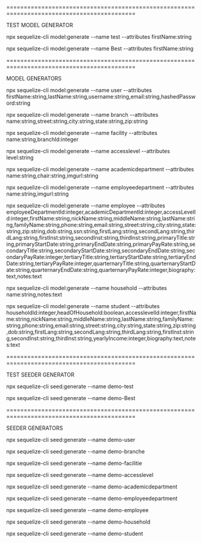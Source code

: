 
===========================================================================================

TEST MODEL GENERATOR

npx sequelize-cli model:generate --name test --attributes firstName:string

npx sequelize-cli model:generate --name Best --attributes firstName:string

===========================================================================================

MODEL GENERATORS

npx sequelize-cli model:generate --name user --attributes firstName:string,lastName:string,username:string,email:string,hashedPassword:string

npx sequelize-cli model:generate --name branch --attributes name:string,street:string,city:string,state:string,zip:string

npx sequelize-cli model:generate --name facility --attributes name:string,branchId:integer

npx sequelize-cli model:generate --name accesslevel --attributes level:string

npx sequelize-cli model:generate --name academicdepartment --attributes name:string,chair:string,imgurl:string

npx sequelize-cli model:generate --name employeedepartment --attributes name:string,imgurl:string

npx sequelize-cli model:generate --name employee --attributes employeeDepartmentId:integer,academicDepartmentId:integer,accessLevelId:integer,firstName:string,nickName:string,middleName:string,lastName:string,familyName:string,phone:string,email:string,street:string,city:string,state:string,zip:string,dob:string,ssn:string,firstLang:string,secondLang:string,thirdLang:string,firstInst:string,secondInst:string,thirdInst:string,primaryTitle:string,primaryStartDate:string,primaryEndDate:string,primaryPayRate:string,secondaryTitle:string,secondaryStartDate:string,secondaryEndDate:string,secondaryPayRate:integer,tertiaryTitle:string,tertiaryStartDate:string,tertiaryEndDate:string,tertiaryPayRate:integer,quarternaryTitle:string,quarternaryStartDate:string,quarternaryEndDate:string,quarternaryPayRate:integer,biography:text,notes:text

npx sequelize-cli model:generate --name household --attributes name:string,notes:text

npx sequelize-cli model:generate --name student --attributes householdId:integer,headOfHousehold:boolean,accesslevelId:integer,firstName:string,nickName:string,middleName:string,lastName:string,familyName:string,phone:string,email:string,street:string,city:string,state:string,zip:string,dob:string,firstLang:string,secondLang:string,thirdLang:string,firstInst:string,secondInst:string,thirdInst:string,yearlyIncome:integer,biography:text,notes:text

===========================================================================================

TEST SEEDER GENERATOR

npx sequelize-cli seed:generate --name demo-test

npx sequelize-cli seed:generate --name demo-Best


===========================================================================================


SEEDER GENERATORS

npx sequelize-cli seed:generate --name demo-user

npx sequelize-cli seed:generate --name demo-branche

npx sequelize-cli seed:generate --name demo-facilitie

npx sequelize-cli seed:generate --name demo-accesslevel

npx sequelize-cli seed:generate --name demo-academicdepartment

npx sequelize-cli seed:generate --name demo-employeedepartment

npx sequelize-cli seed:generate --name demo-employee

npx sequelize-cli seed:generate --name demo-household

npx sequelize-cli seed:generate --name demo-student

